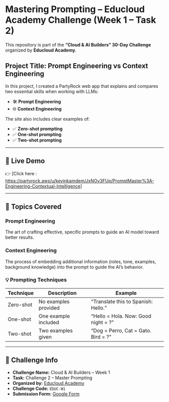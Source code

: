#  Mastering Prompting – Educloud Academy Challenge (Week 1 – Task 2)

This repository is part of the **“Cloud & AI Builders” 30-Day Challenge** organized by **Educloud Academy**.

##  Project Title: Prompt Engineering vs Context Engineering

In this project, I created a PartyRock web app that explains and compares two essential skills when working with LLMs:

- 🛠️ **Prompt Engineering**  
- 🌐 **Context Engineering**

The site also includes clear examples of:
- ✅ **Zero-shot prompting**
- ✅ **One-shot prompting**
- ✅ **Two-shot prompting**

---

## 🔗 Live Demo

👉 [Click here : https://partyrock.aws/u/kevinkamdem/JxNOv3FUp/PromptMaster%3A-Engineering-Contextual-Intelligence]

---

## 📘 Topics Covered

###  Prompt Engineering
The art of crafting effective, specific prompts to guide an AI model toward better results.

###  Context Engineering
The process of embedding additional information (roles, tone, examples, background knowledge) into the prompt to guide the AI’s behavior.

### 💡 Prompting Techniques

| Technique | Description | Example |
|----------|-------------|---------|
| Zero-shot | No examples provided | “Translate this to Spanish: Hello.” |
| One-shot | One example included | “Hello = Hola. Now: Good night = ?” |
| Two-shot | Two examples given | “Dog = Perro, Cat = Gato. Bird = ?” |

---

## 🚀 Challenge Info

- **Challenge Name:** Cloud & AI Builders – Week 1  
- **Task:** Challenge 2 – Master Prompting  
- **Organized by:** [Educloud Academy](https://educloud.academy)  
- **Challenge Code:** `EDUC-W1`  
- **Submission Form:** [Google Form](https://forms.gle/ffSJyx6xXf7Dy4CA7)
